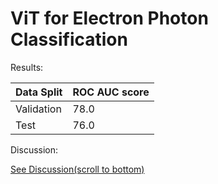 # ViT for Electron Photon Classification

Results:

| Data Split      | ROC AUC score   |
| --------------- | --------------- |
| Validation      | 78.0            |
| Test            | 76.0            |

Discussion:

[See Discussion(scroll to bottom)](./task_3.ipynb)

